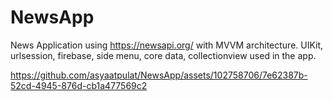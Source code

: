 # NewsApp 
News Application using https://newsapi.org/ with MVVM architecture.
UIKit, urlsession, firebase, side menu, core data, collectionview used in the app.


https://github.com/asyaatpulat/NewsApp/assets/102758706/7e62387b-52cd-4945-876d-cb1a477569c2

